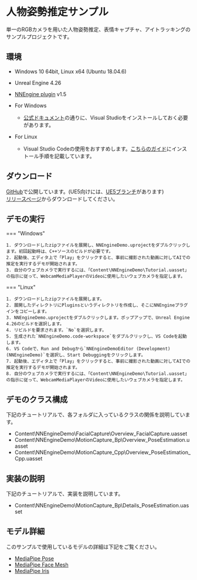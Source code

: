 # 人物姿勢推定サンプル

単一のRGBカメラを用いた人物姿勢推定、表情キャプチャ、アイトラッキングのサンプルプロジェクトです。

## 環境

- Windows 10 64bit, Linux x64 (Ubuntu 18.04.6)
- Unreal Engine 4.26
- [NNEngine plugin](https://www.unrealengine.com/marketplace/product/74892c770dc149b1b5c4e872804e6ade) v1.5

- For Windows
    - [公式ドキュメント](https://docs.unrealengine.com/4.27/en-US/ProductionPipelines/DevelopmentSetup/VisualStudioSetup/)の通りに、Visual Studioをインストールしておく必要があります。
- For Linux
    - Visual Studio Codeの使用をおすすめします。[こちらのガイド](https://zenn.dev/akiya_souken/articles/use-ue4-on-linux-with-vscode)にインストール手順を記載しています。  

## ダウンロード

[GitHub](https://github.com/Akiya-Research-Institute/NNEngine-Demo)で公開しています。(UE5向けには、[UE5ブランチ](https://github.com/Akiya-Research-Institute/NNEngine-Demo/tree/ue5.0)があります)   
[リリースページ](https://github.com/Akiya-Research-Institute/NNEngine-Demo/releases)からダウンロードしてください。  

## デモの実行

=== "Windows"

    1. ダウンロードしたzipファイルを展開し、NNEngineDemo.uprojectをダブルクリックします。初回起動時は、C++ソースのビルドが必要です。
    2. 起動後、エディタ上で「Play」をクリックすると、事前に撮影された動画に対してAIでの推定を実行するデモが開始されます。  
    3. 自分のウェブカメラで実行するには、「Content\NNEngineDemo\Tutorial.uasset」の指示に従って、WebcamMediaPlayerのVideoに使用したいウェブカメラを指定します。  

=== "Linux"

    1. ダウンロードしたzipファイルを展開します。
    2. 展開したディレクトリにPluginsというディレクトリを作成し、そこにNNEngineプラグインをコピーします。
    3. NNEngineDemo.uprojectをダブルクリックします。ポップアップで、Unreal Engine 4.26のビルドを選択します。
    4. リビルドを要求されます。`No`を選択します。
    5. 生成された`NNEngineDemo.code-workspace`をダブルクリックし、VS Codeを起動します。
    6. VS Codeで、Run and Debugから`NNEngineDemoEditor (Development) (NNEngineDemo)`を選択し、Start Debuggingをクリックします。
    7. 起動後、エディタ上で「Play」をクリックすると、事前に撮影された動画に対してAIでの推定を実行するデモが開始されます。  
    8. 自分のウェブカメラで実行するには、「Content\NNEngineDemo\Tutorial.uasset」の指示に従って、WebcamMediaPlayerのVideoに使用したいウェブカメラを指定します。  

## デモのクラス構成

下記のチュートリアルで、各フォルダに入っているクラスの関係を説明しています。

- Content\NNEngineDemo\FacialCapture\Overview_FacialCapture.uasset
- Content\NNEngineDemo\MotionCapture_Bp\Overview_PoseEstimation.uasset
- Content\NNEngineDemo\MotionCapture_Cpp\Overview_PoseEstimation_Cpp.uasset

## 実装の説明

下記のチュートリアルで、実装を説明しています。

- Content\NNEngineDemo\MotionCapture_Bp\Details_PoseEstimation.uasset

## モデル詳細

このサンプルで使用しているモデルの詳細は下記をご覧ください。  

- [MediaPipe Pose](https://google.github.io/mediapipe/solutions/pose)
- [MediaPipe Face Mesh](https://google.github.io/mediapipe/solutions/face_mesh)
- [MediaPipe Iris](https://google.github.io/mediapipe/solutions/iris)
